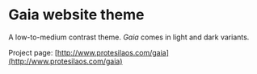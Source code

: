 # Gaia website theme

A low-to-medium contrast theme. *Gaia* comes in light and dark variants.

Project page: [http://www.protesilaos.com/gaia](http://www.protesilaos.com/gaia)
